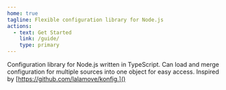 ```yaml
---
home: true
tagline: Flexible configuration library for Node.js
actions:
  - text: Get Started
    link: /guide/
    type: primary
---
```


Configuration library for Node.js written in TypeScript. Can load and merge
configuration for multiple sources into one object for easy access. Inspired by
[https://github.com/lalamove/konfig.]()
